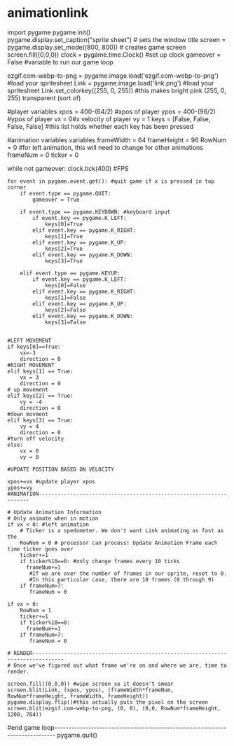 # animationlink
import pygame
pygame.init()  
pygame.display.set_caption("sprite sheet")  # sets the window title
screen = pygame.display.set_mode((800, 800))  # creates game screen
screen.fill((0,0,0))
clock = pygame.time.Clock() #set up clock
gameover = False #variable to run our game loop

ezgif.com-webp-to-png = pygame.image.load('ezgif.com-webp-to-png') #load your spritesheet
Link = pygame.image.load('link.png') #load your spritesheet
Link.set_colorkey((255, 0, 255)) #this makes bright pink (255, 0, 255) transparent (sort of)

#player variables
xpos = 400-(64/2) #xpos of player
ypos = 400-(96/2) #ypos of player
vx = 0#x velocity of player
vy = 1
keys = [False, False, False, False] #this list holds whether each key has been pressed


#animation variables variables
frameWidth = 64
frameHeight = 96
RowNum = 0 #for left animation, this will need to change for other animations
frameNum = 0
ticker = 0

while not gameover:
    clock.tick(400) #FPS
    
    for event in pygame.event.get(): #quit game if x is pressed in top corner
        if event.type == pygame.QUIT:
            gameover = True
      
        if event.type == pygame.KEYDOWN: #keyboard input
            if event.key == pygame.K_LEFT:
                keys[0]=True
            elif event.key == pygame.K_RIGHT:
                keys[1]=True
            elif event.key == pygame.K_UP:
                keys[2]=True
            elif event.key == pygame.K_DOWN:
                keys[3]=True
            
        elif event.type == pygame.KEYUP:
            if event.key == pygame.K_LEFT:
                keys[0]=False
            elif event.key == pygame.K_RIGHT:
                keys[1]=False
            elif event.key == pygame.K_UP:
                keys[2]=False
            elif event.key == pygame.K_DOWN:
                keys[3]=False
          

    #LEFT MOVEMENT
    if keys[0]==True:
        vx=-3
        direction = 0
    #RIGHT MOVEMENT
    elif keys[1] == True:
        vx = 3
        direction = 0
    # up movement
    elif keys[2] == True:
        vy = -4
        direction = 0
    #down movment
    elif keys[3] == True:
        vy = 4
        direction = 0
    #turn off velocity
    else:
        vx = 0
        vy = 0
        
    #UPDATE POSITION BASED ON VELOCITY
        
    xpos+=vx #update player xpos
    ypos+=vy 
    #ANIMATION-------------------------------------------------------------------
        
    # Update Animation Information
    # Only animate when in motion
    if vx < 0: #left animation
        # Ticker is a spedometer. We don't want Link animating as fast as the
        RowNum = 0 # processor can process! Update Animation Frame each time ticker goes over
        ticker+=1
        if ticker%10==0: #only change frames every 10 ticks
          frameNum+=1
           #If we are over the number of frames in our sprite, reset to 0.
           #In this particular case, there are 10 frames (0 through 9)
        if frameNum>7: 
           frameNum = 0
    
    if vx > 0:
        RowNum = 1
        ticker+=1
        if ticker%10==0:
          frameNum+=1
        if frameNum>7: 
           frameNum = 0
    
    # RENDER--------------------------------------------------------------------------------
    # Once we've figured out what frame we're on and where we are, time to render.
            
    screen.fill((0,0,0)) #wipe screen so it doesn't smear
    screen.blit(Link, (xpos, ypos), (frameWidth*frameNum, RowNum*frameHeight, frameWidth, frameHeight)) 
    pygame.display.flip()#this actually puts the pixel on the screen
    screen.blit(ezgif.com-webp-to-png, (0, 0), (0,0, RowNum*frameHeight, 1200, 784))
#end game loop------------------------------------------------------------------------------
pygame.quit()
